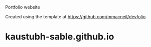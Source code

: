 Portfolio website

Created using the template at https://github.com/mmacneil/devfolio

# kaustubh-sable.github.io
